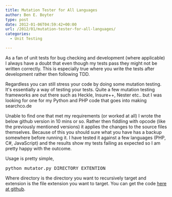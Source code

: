```yaml
---
title: Mutation Tester for All Languages
author: Ben E. Boyter
type: post
date: 2012-01-06T04:59:42+00:00
url: /2012/01/mutation-tester-for-all-languages/
categories:
  - Unit Testing

---
```

As a fan of unit tests for bug checking and development (where applicable) I always have a doubt that even though my tests pass they might not be written correctly. This is especially true where you write the tests after development rather then following TDD.

Regardless you can still stress your code by doing some mutation testing. It's essentially a way of testing your tests. Quite a few mutation testing frameworks are out there such as Heckle, Insure++, Nester etc.. but I was looking for one for my Python and PHP code that goes into making searchco.de

Unable to find one that met my requirements (or worked at all) I wrote the below github version in 10 mins or so. Rather then fiddling with opcode (like the previously mentioned versions) it applies the changes to the source files themselves. Because of this you should sure what you have has a backup somewhere before running it. I have tested it against a few languages (PHP, C#, JavaScript) and the results show my tests failing as expected so I am pretty happy with the outcome.

Usage is pretty simple,

<pre>python mutator.py DIRECTORY EXTENTION</pre>

Where directory is the directory you want to recursively target and extension is the file extension you want to target. You can get the code [here at github][1].

 [1]: https://github.com/boyter/Mutator/